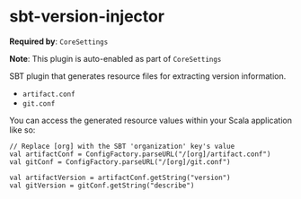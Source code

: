 sbt-version-injector
====================

**Required by**: `CoreSettings`

**Note**: This plugin is auto-enabled as part of `CoreSettings`

SBT plugin that generates resource files for extracting version information.

- `artifact.conf`
- `git.conf`

You can access the generated resource values within your Scala application like so:

    // Replace [org] with the SBT 'organization' key's value
    val artifactConf = ConfigFactory.parseURL("/[org]/artifact.conf")
	val gitConf = ConfigFactory.parseURL("/[org]/git.conf")

    val artifactVersion = artifactConf.getString("version")
    val gitVersion = gitConf.getString("describe")
